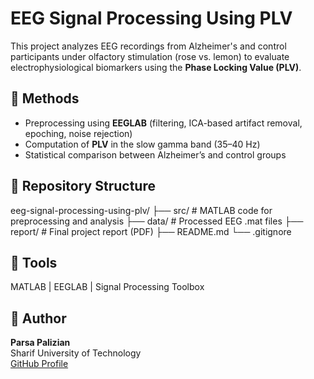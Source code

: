 ﻿# EEG Signal Processing Using PLV

This project analyzes EEG recordings from Alzheimer's and control participants under olfactory stimulation (rose vs. lemon) to evaluate electrophysiological biomarkers using the **Phase Locking Value (PLV)**.

## 📘 Methods
- Preprocessing using **EEGLAB** (filtering, ICA-based artifact removal, epoching, noise rejection)
- Computation of **PLV** in the slow gamma band (35–40 Hz)
- Statistical comparison between Alzheimer’s and control groups

## 📂 Repository Structure
eeg-signal-processing-using-plv/
├── src/ # MATLAB code for preprocessing and analysis
├── data/ # Processed EEG .mat files
├── report/ # Final project report (PDF)
├── README.md
└── .gitignore

## 🧠 Tools
MATLAB | EEGLAB | Signal Processing Toolbox

## 👤 Author
**Parsa Palizian**  
Sharif University of Technology  
[GitHub Profile](https://github.com/ParsaPalizian)

